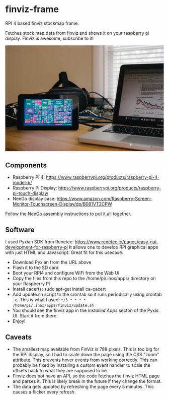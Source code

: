 # finviz-frame
RPI 4 based finviz stockmap frame.

Fetches stock map data from finviz and shows it on your raspberry pi display.
Finviz is awesome, subscribe to it!

![Photo](/images/finviz-display.jpg)

## Components
 * Raspberry Pi 4: https://www.raspberrypi.org/products/raspberry-pi-4-model-b/
 * Raspberry Pi Display: https://www.raspberrypi.org/products/raspberry-pi-touch-display/
 * NeeGo display case: https://www.amazon.com/Raspberry-Screen-Monitor-Touchscreen-Display/dp/B081VT2CPW

Follow the NeeGo assembly instructions to put it all together.

## Software

I used Pyxian SDK from Renetec: https://www.renetec.io/pages/easy-gui-development-for-raspberry-pi
It allows one to develop RPi graphical apps with just HTML and Javascript.  Great fit for this
usecase.

 * Download Pyxian from the URL above
 * Flash it to the SD card
 * Boot your RPI4 and configure WiFi from the Web UI
 * Copy the files from this repo to the /home/pi/.inox/apps/ directory on your Raspberry Pi
 * Install cacerts: sudo apt-get install ca-cacert
 * Add update.sh script to the crontab so it runs periodically using crontab -e.  This is what I used: `*/5 * * * * /home/pi/.inox/apps/finviz/update.sh`
 * You should see the finviz app in the *Installed Apps* secton of the Pyxis UI.  Start it from there.
 * Enjoy!

## Caveats

* The smallest map available from FinViz is 788 pixels.  This is too big for the RPi display, so I had to scale down the page using the CSS "zoom" attribute.  This prevents hover events from working correctly.  This can probably be fixed by installing a custom event handler to scale the offsets back to what they are supposed to be.
* Finviz does not have an API, so the code fetches the finviz HTML page and parses it.  This is likely break in the future if they change the format.
* The data gets updated by refreshing the page every 5 minutes.  This causes a flicker every refresh.
